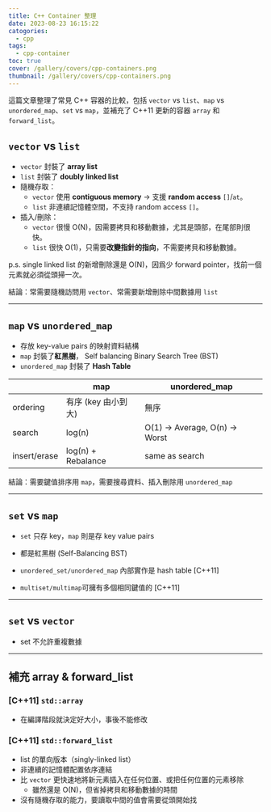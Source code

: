 ```yaml
---
title: C++ Container 整理
date: 2023-08-23 16:15:22
catogories:
  - cpp
tags:
  - cpp-container
toc: true
cover: /gallery/covers/cpp-containers.png
thumbnail: /gallery/covers/cpp-containers.png
---
```


這篇文章整理了常見 C++ 容器的比較，包括 `vector` vs `list`、`map` vs `unordered_map`、`set` vs `map`，並補充了 C++11 更新的容器 `array` 和 `forward_list`。

<!-- more -->

## `vector` vs `list`

- `vector` 封裝了 **array list**
- `list` 封裝了 **doubly linked list**
- 隨機存取：
  - `vector` 使用 **contiguous memory** -> 支援 **random access** `[]`/`at`。
  - `list` 非連續記憶體空間，不支持 random access `[]`。
- 插入/刪除：
  - `vector` 很慢 O(N)，因需要拷貝和移動數據，尤其是頭部，在尾部則很快。
  - `list` 很快 O(1)，只需要**改變指針的指向**，不需要拷貝和移動數據。

p.s. single linked list 的新增刪除還是 O(N)，因爲少 forward pointer，找前一個元素就必須從頭掃一次。

結論：常需要隨機訪問用 `vector`、常需要新增刪除中間數據用 `list`

---

## `map` vs `unordered_map`

- 存放 key-value pairs 的映射資料結構
- `map` 封裝了**紅黑樹**， Self balancing Binary Search Tree (BST)
- `unordered_map` 封裝了 **Hash Table**

|              | map                 | unordered_map                  |
| ------------ | ------------------- | ------------------------------ |
| ordering     | 有序 (key 由小到大) | 無序                           |
| search       | log(n)              | O(1) -> Average, O(n) -> Worst |
| insert/erase | log(n) + Rebalance  | same as search                 |

結論：需要鍵值排序用 `map`，需要搜尋資料、插入刪除用 `unordered_map`

---

## `set` vs `map`

- `set` 只存 key，`map` 則是存 key value pairs
- 都是紅黑樹 (Self-Balancing BST)

- `unordered_set/unordered_map` 內部實作是 hash table [C++11]
- `multiset/multimap`可擁有多個相同鍵值的 [C++11]

---

## `set` vs `vector`

- set 不允許重複數據

---

## 補充 array & forward_list

### [C++11] `std::array`

- 在編譯階段就決定好大小，事後不能修改

### [C++11] `std::forward_list`

- list 的單向版本（singly-linked list）
- 非連續的記憶體配置依序連結
- 比 `vector` 更快速地將新元素插入在任何位置、或把任何位置的元素移除
  - 雖然還是 O(N)，但省掉拷貝和移動數據的時間
- 沒有隨機存取的能力，要讀取中間的值會需要從頭開始找
